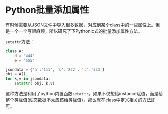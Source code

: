 # Python批量添加属性

有时候需要从JSON文件中导入很多数据，对应到某个class中的一些属性上。但是一个一个写很麻烦，所以研究了下Pythonic式的批量添加属性方法。


`setattr`方法：
```py
class A:
    d = '444'
    e = '555'

jsondata = {'a':'111', 'b':'222', 'c':'333'}
obj = A()
for k,v in jsondata:
    setattr( obj, k,v)
```
这种方法是利用了python内置函数`setattr`。如果不仅想给instance赋值，而是给整个类赋值(动态数据不太应该给类赋值)，那么就在class中定义相关的方法即可。


